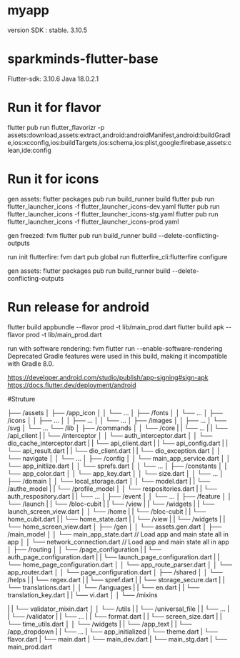 # myapp

version SDK : stable. 3.10.5

# sparkminds-flutter-base

Flutter-sdk: 3.10.6
Java 18.0.2.1

# Run it for flavor

flutter pub run flutter_flavorizr -p assets:download,assets:extract,android:androidManifest,android:buildGradle,ios:xcconfig,ios:buildTargets,ios:schema,ios:plist,google:firebase,assets:clean,ide:config

# Run it for icons

gen assets: flutter packages pub run build_runner build
flutter pub run flutter_launcher_icons -f flutter_launcher_icons-dev.yaml
flutter pub run flutter_launcher_icons -f flutter_launcher_icons-stg.yaml
flutter pub run flutter_launcher_icons -f flutter_launcher_icons-prod.yaml

gen freezed: fvm flutter pub run build_runner build --delete-conflicting-outputs

run init flutterfire: fvm dart pub global run flutterfire_cli:flutterfire configure

gen assets: flutter packages pub run build_runner build --delete-conflicting-outputs

# Run release for android

flutter build appbundle --flavor prod -t lib/main_prod.dart
flutter build apk --flavor prod -t lib/main_prod.dart

run with software rendering: fvm flutter run --enable-software-rendering
Deprecated Gradle features were used in this build, making it incompatible with Gradle 8.0.

<https://developer.android.com/studio/publish/app-signing#sign-apk>
<https://docs.flutter.dev/deployment/android>


#Struture

├── /assets
│   ├── /app_icon
│   │   └── ...
│   ├── /fonts
│   │   └── ...
│   ├── /icons
│   │   ├── ...
│   │   ├── ...
│   │   └── ...
│   ├── /images
│   │   ├── ...
│   └── /svg
│       └── ...
└── /lib
│   ├── /commands
│   │   └── /core
|   |      └── ...
|   |   └── /api_client
|   |      └── /interceptor
│   │         └── auth_interceptor.dart
│   │         └── dio_cache_interceptor.dart
|   |      └── api_client.dart
|   |      └── api_config.dart
|   |      └── api_result.dart
|   |      └── dio_client.dart
|   |      └── dio_exception.dart
│   │   └── navigate
│   │   └── ...
│   ├── /config
│   │   └── main_app_service.dart
│   │   └── app_initlize.dart
│   │   └── sprefs.dart
│   │   └── ...
│   ├── /constants
│   │   └── app_color.dart
│   │   └── app_key.dart
│   │   └── size.dart
│   │   └── ...
│   ├── /domain
│   │   └── local_storage.dart
│   │   └── model.dart
|   |      └── /authe_model
|   |      └── /profile_model
│   │   └── respositories.dart
|   |      └── auth_respository.dart
|   |      └── ...
│   ├── /event
│   │   └── ...
│   ├── /feature
│   │   └── /launch
|   |      └── /bloc-cubit
|   |      └── /view
|   |      └── /widgets
|   |      └── launch_screen_view.dart
│   │   └── /home
|   |      └── /bloc-cubit
|   |         └── home_cubit.dart
|   |         └── home_state.dart
|   |      └── /view
|   |      └── /widgets
|   |      └── home_screen_view.dart
│   ├── /gen
│   │   └── assets.gen.dart
│   ├── /main_model
│   │   └── main_app_state.dart // Load app and main state all in app
│   │   └── network_connection.dart // Load app and main state all in app
│   ├── /routing
│   │   └── /page_configuration
|   |      └── auth_page_configuration.dart
|   |      └── launch_page_configuration.dart
|   |      └── home_page_configuration.dart
│   │   └── app_route_parser.dart
│   │   └── app_router.dart
│   │   └── page_configuration.dart
│   ├── /shared
│   │   └── /helps
|   |      └── regex.dart
|   |      └── spref.dart
|   |      └── storage_secure.dart
|   |      └── translations.dart
│   │   └── /languages
|   |      └── en.dart
|   |      └── translation_key.dart
|   |      └── vi.dart
│   │   └── /mixins

|   |      └── validator_mixin.dart
│   │   └── /utils
|   |      └── /universal_file
|   |         └── ...
|   |      └── /validator
|   |         └── ...
|   |      └── format.dart
|   |      └── screen_size.dart
|   |      └── time_utils.dart
│   │   └── /widgets
|   |      └── /app_text
|   |      └── /app_dropdown
|   |      └── ...
|   └── app_initialized
|   └── theme.dart
|   └── flavor.dart
|   └── main.dart
|   └── main_dev.dart
|   └── main_stg.dart
|   └── main_prod.dart
